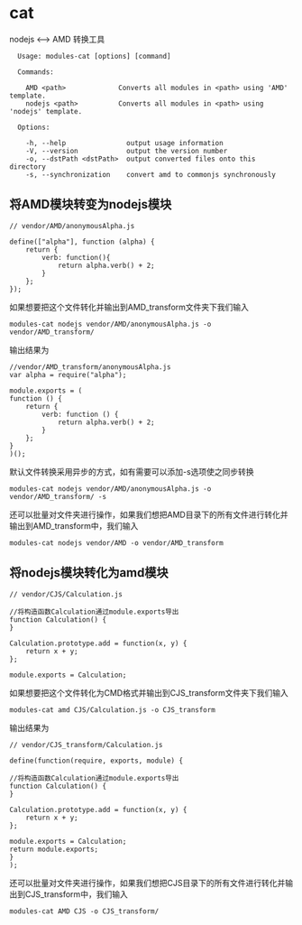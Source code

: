 # cat

nodejs <--> AMD 转换工具

```
  Usage: modules-cat [options] [command]

  Commands:

    AMD <path>             Converts all modules in <path> using 'AMD' template.
    nodejs <path>          Converts all modules in <path> using 'nodejs' template.

  Options:

    -h, --help               output usage information
    -V, --version            output the version number
    -o, --dstPath <dstPath>  output converted files onto this directory
    -s, --synchronization    convert amd to commonjs synchronously
```

## 将AMD模块转变为nodejs模块

```
// vendor/AMD/anonymousAlpha.js

define(["alpha"], function (alpha) {
    return {
        verb: function(){
            return alpha.verb() + 2;
        }
    };
});
```

如果想要把这个文件转化并输出到AMD_transform文件夹下我们输入

```
modules-cat nodejs vendor/AMD/anonymousAlpha.js -o vendor/AMD_transform/
```

输出结果为

```
//vendor/AMD_transform/anonymousAlpha.js
var alpha = require("alpha");

module.exports = (
function () {
    return {
        verb: function () {
            return alpha.verb() + 2;
        }
    };
}
)();
```
默认文件转换采用异步的方式，如有需要可以添加-s选项使之同步转换
```
modules-cat nodejs vendor/AMD/anonymousAlpha.js -o vendor/AMD_transform/ -s
```

还可以批量对文件夹进行操作，如果我们想把AMD目录下的所有文件进行转化并输出到AMD_transform中，我们输入

```
modules-cat nodejs vendor/AMD -o vendor/AMD_transform
```

## 将nodejs模块转化为amd模块

```
// vendor/CJS/Calculation.js

//将构造函数Calculation通过module.exports导出
function Calculation() {
}

Calculation.prototype.add = function(x, y) {
    return x + y;
};

module.exports = Calculation;
```

如果想要把这个文件转化为CMD格式并输出到CJS_transform文件夹下我们输入

```
modules-cat amd CJS/Calculation.js -o CJS_transform 
```

输出结果为

```
// vendor/CJS_transform/Calculation.js

define(function(require, exports, module) {

//将构造函数Calculation通过module.exports导出
function Calculation() {
}

Calculation.prototype.add = function(x, y) {
    return x + y;
};

module.exports = Calculation;
return module.exports;
}
);
```

还可以批量对文件夹进行操作，如果我们想把CJS目录下的所有文件进行转化并输出到CJS_transform中，我们输入

```
modules-cat AMD CJS -o CJS_transform/
```